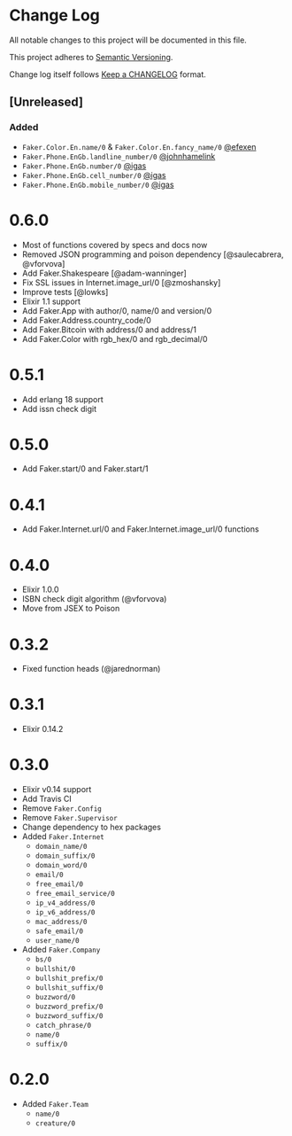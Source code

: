 # Change Log
All notable changes to this project will be documented in this file.

This project adheres to [Semantic Versioning](http://semver.org/).

Change log itself follows [Keep a CHANGELOG](http://keepachangelog.com) format.

## [Unreleased]
### Added
- `Faker.Color.En.name/0` & `Faker.Color.En.fancy_name/0` [@efexen]
- `Faker.Phone.EnGb.landline_number/0` [@johnhamelink]
- `Faker.Phone.EnGb.number/0` [@igas]
- `Faker.Phone.EnGb.cell_number/0` [@igas]
- `Faker.Phone.EnGb.mobile_number/0` [@igas]

# 0.6.0

* Most of functions covered by specs and docs now
* Removed JSON programming and poison dependency [@saulecabrera, @vforvova]
* Add Faker.Shakespeare [@adam-wanninger]
* Fix SSL issues in Internet.image_url/0 [@zmoshansky]
* Improve tests [@lowks]
* Elixir 1.1 support
* Add Faker.App with author/0, name/0 and version/0
* Add Faker.Address.country_code/0
* Add Faker.Bitcoin with address/0 and address/1
* Add Faker.Color with rgb_hex/0 and rgb_decimal/0

# 0.5.1

* Add erlang 18 support
* Add issn check digit

# 0.5.0

* Add Faker.start/0 and Faker.start/1

# 0.4.1

* Add Faker.Internet.url/0 and Faker.Internet.image_url/0 functions

# 0.4.0

* Elixir 1.0.0
* ISBN check digit algorithm (@vforvova)
* Move from JSEX to Poison

# 0.3.2

* Fixed function heads (@jarednorman)

# 0.3.1

* Elixir 0.14.2

# 0.3.0

* Elixir v0.14 support
* Add Travis CI
* Remove `Faker.Config`
* Remove `Faker.Supervisor`
* Change dependency to hex packages
* Added `Faker.Internet`
  * `domain_name/0`
  * `domain_suffix/0`
  * `domain_word/0`
  * `email/0`
  * `free_email/0`
  * `free_email_service/0`
  * `ip_v4_address/0`
  * `ip_v6_address/0`
  * `mac_address/0`
  * `safe_email/0`
  * `user_name/0`
* Added `Faker.Company`
  * `bs/0`
  * `bullshit/0`
  * `bullshit_prefix/0`
  * `bullshit_suffix/0`
  * `buzzword/0`
  * `buzzword_prefix/0`
  * `buzzword_suffix/0`
  * `catch_phrase/0`
  * `name/0`
  * `suffix/0`

# 0.2.0

* Added `Faker.Team`
  * `name/0`
  * `creature/0`

[@igas]: https://github.com/igas
[@efexen]: https://github.com/efexen
[@johnhamelink]: https://github.com/johnhamelink
